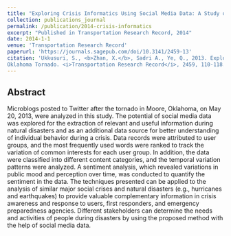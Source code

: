 ```yaml
---
title: "Exploring Crisis Informatics Using Social Media Data: A Study on 2013 Oklahoma Tornado"
collection: publications_journal
permalink: /publication/2014-crisis-informatics
excerpt: "Published in Transportation Research Record, 2014"
date: 2014-1-1
venue: 'Transportation Research Record'
paperurl: 'https://journals.sagepub.com/doi/10.3141/2459-13'
citation: 'Ukkusuri, S., <b>Zhan, X.</b>, Sadri A., Ye, Q., 2013. Exploring Crisis Informatics Using Social Media Data: A Study on 2013
Oklahoma Tornado. <i>Transportation Research Record</i>, 2459, 110-118.'
---
```


Abstract
---
Microblogs posted to Twitter after the tornado in Moore, Oklahoma, on May 20, 2013, were analyzed in this study. The potential of social media data was explored for the extraction of relevant and useful information during natural disasters and as an additional data source for better understanding of individual behavior during a crisis. Data records were attributed to user groups, and the most frequently used words were ranked to track the variation of common interests for each user group. In addition, the data were classified into different content categories, and the temporal variation patterns were analyzed. A sentiment analysis, which revealed variations in public mood and perception over time, was conducted to quantify the sentiment in the data. The techniques presented can be applied to the analysis of similar major social crises and natural disasters (e.g., hurricanes and earthquakes) to provide valuable complementary information in crisis awareness and response to users, first responders, and emergency preparedness agencies. Different stakeholders can determine the needs and activities of people during disasters by using the proposed method with the help of social media data.

